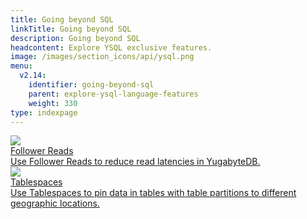```yaml
---
title: Going beyond SQL
linkTitle: Going beyond SQL
description: Going beyond SQL
headcontent: Explore YSQL exclusive features.
image: /images/section_icons/api/ysql.png
menu:
  v2.14:
    identifier: going-beyond-sql
    parent: explore-ysql-language-features
    weight: 330
type: indexpage
---
```

<div class="row">
 <div class="col-12 col-md-6 col-lg-12 col-xl-6">
    <a class="section-link icon-offset" href="follower-reads-ysql/">
      <div class="head">
        <img class="icon" src="/images/section_icons/secure/rbac-model.png" aria-hidden="true" />
        <div class="title">Follower Reads</div>
      </div>
      <div class="body">
          Use Follower Reads to reduce read latencies in YugabyteDB.
      </div>
    </a>
  </div>

  <div class="col-12 col-md-6 col-lg-12 col-xl-6">
    <a class="section-link icon-offset" href="tablespaces/">
      <div class="head">
        <img class="icon" src="/images/section_icons/develop/learn.png" aria-hidden="true"/>
        <div class="title">Tablespaces</div>
      </div>
      <div class="body">
          Use Tablespaces to pin data in tables with table partitions to different geographic locations.
      </div>
    </a>
  </div>
</div>
